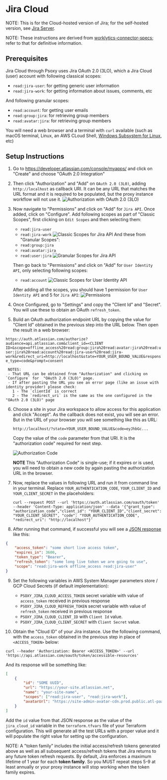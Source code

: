 # Jira Cloud


NOTE: This is for the Cloud-hosted version of Jira; for the self-hosted version, see
[Jira Server](jira-server.md).

NOTE: These instructions are derived from
[worklytics-connector-specs](../../../infra/modules/worklytics-connector-specs/main.tf); refer to
that for definitive information.

## Prerequisites

Jira Cloud through Psoxy uses Jira OAuth 2.0 (3LO), which a Jira Cloud (user) account with following
classical scopes:

- `read:jira-user`: for getting generic user information
- `read:jira-work`: for getting information about issues, comments, etc

And following granular scopes:

- `read:account`: for getting user emails
- `read:group:jira`: for retrieving group members
- `read:avatar:jira`: for retrieving group members

You will need a web browser and a terminal with `curl` available (such as macOS terminal, Linux, an
AWS CLoud Shell,
[Windows Subsystem for Linux](https://learn.microsoft.com/en-us/windows/wsl/install), etc)

## Setup Instructions

1. Go to https://developer.atlassian.com/console/myapps/ and click on "Create" and choose "OAuth 2.0
   Integration"

2. Then click "Authorization" and "Add" on `OAuth 2.0 (3L0)`, adding `http://localhost` as callback
   URI. It can be any URL that matches the URL format and it is required to be populated, but the
   proxy instance workflow will not use it.
   ![Authorization with OAuth 2.0 (3LO)](./img/jira-cloud-authorization.png)

3. Now navigate to "Permissions" and click on "Add" for `Jira API`. Once added, click on
   "Configure". Add following scopes as part of "Classic Scopes", first clicking on `Edit Scopes`
   and then selecting them:

   - `read:jira-user`
   - `read:jira-work`
     ![Classic Scopes for Jira API](./img/jira-cloud-jira-api-scope-permissions.png) And these from
     "Granular Scopes":
   - `read:group:jira`
   - `read:avatar:jira`
   - `read:user:jira`
     ![Granular Scopes for Jira API](./img/jira-cloud-jira-api-scope-granular-permissions.png)

   Then go back to "Permissions" and click on "Add" for `User Identity API`, only selecting
   following scopes:

   - `read:account`
     ![Classic Scopes for User Identity API](./img/jira-cloud-user-api-scope-permissions.png)

   After adding all the scopes, you should have 1 permission for `User Identity API` and 5 for
   `Jira API`: ![Permissions](./img/jira-cloud-final-permissions.png)

4. Once Configured, go to "Settings" and copy the "Client Id" and "Secret". You will use these to
   obtain an OAuth `refresh_token`.

5. Build an OAuth authorization endpoint URL by copying the value for "Client Id" obtained in the
   previous step into the URL below. Then open the result in a web browser:

`https://auth.atlassian.com/authorize?audience=api.atlassian.com&client_id=<CLIENT ID>&scope=offline_access%20read:group:jira%20read:avatar:jira%20read:user:jira%20read:account%20read:jira-user%20read:jira-work&redirect_uri=http://localhost&state=YOUR_USER_BOUND_VALUE&response_type=code&prompt=consent`

     NOTES:
     - That URL can be obtained from "Authorization" and clicking on `Configure` for  "OAuth 2.0 (3LO)" page.
     - If after pasting the URL you see an error page (like an issue with identity provider) please check:
       1 - The `clientId` is correct
       2 - The `redirect_uri` is the same as the one configured in the "OAuth 2.0 (3LO)" page

6. Choose a site in your Jira workspace to allow access for this application and click "Accept". As
   the callback does not exist, you will see an error. But in the URL of your browser you will see
   something like this as URL:

   `http://localhost/?state=YOUR_USER_BOUND_VALUE&code=eyJhbGc...`

   Copy the value of the `code` parameter from that URI. It is the "authorization code" required for
   next step.

   ![Authorization Code](./img/jira-cloud-authorization-code.png)

   **NOTE** This "Authorization Code" is single-use; if it expires or is used, you will need to
   obtain a new code by again pasting the authorization URL in the browser.

7. Now, replace the values in following URL and run it from command line in your terminal. Replace
   `YOUR_AUTHENTICATION_CODE`, `YOUR_CLIENT_ID` and `YOUR_CLIENT_SECRET` in the placeholders:

   `curl --request POST --url 'https://auth.atlassian.com/oauth/token' --header 'Content-Type: application/json' --data '{"grant_type": "authorization_code","client_id": "YOUR_CLIENT_ID","client_secret": "YOUR_CLIENT_SECRET", "code": "YOUR_AUTHENTICATION_CODE", "redirect_uri": "http://localhost"}'`

8. After running that command, if successful you will see a
   [JSON response](https://developer.atlassian.com/cloud/jira/platform/oauth-2-3lo-apps/#2--exchange-authorization-code-for-access-token)
   like this:

```json
{
	"access_token": "some short live access token",
	"expires_in": 3600,
	"token_type": "Bearer",
	"refresh_token": "some long live token we are going to use",
	"scope": "read:jira-work offline_access read:jira-user"
}
```

9. Set the following variables in AWS System Manager parameters store / GCP Cloud Secrets (if
   default implementation):

   - `PSOXY_JIRA_CLOUD_ACCESS_TOKEN` secret variable with value of `access_token` received in
     previous response
   - `PSOXY_JIRA_CLOUD_REFRESH_TOKEN` secret variable with value of `refresh_token` received in
     previous response
   - `PSOXY_JIRA_CLOUD_CLIENT_ID` with `Client Id` value.
   - `PSOXY_JIRA_CLOUD_CLIENT_SECRET` with `Client Secret` value.

10. Obtain the "Cloud ID" of your Jira instance. Use the following command, with the `access_token`
    obtained in the previous step in place of `<ACCESS_TOKEN>` below:

`curl --header 'Authorization: Bearer <ACCESS_TOKEN>' --url 'https://api.atlassian.com/oauth/token/accessible-resources'`

And its response will be something like:

```json
[
	{
		"id": "SOME UUID",
		"url": "https://your-site.atlassian.net",
		"name": "your-site-name",
		"scopes": ["read:jira-user", "read:jira-work"],
		"avatarUrl": "https://site-admin-avatar-cdn.prod.public.atl-paas.net/avatars/240/rocket.png"
	}
]
```

Add the `id` value from that JSON response as the value of the `jira_cloud_id` variable in the
`terraform.tfvars` file of your Terraform configuration. This will generate all the test URLs with a
proper value and it will populate the right value for setting up the configuration.

NOTE: A "token family" includes the initial access/refresh tokens generated above as well as all
subsequent access/refresh tokens that Jira returns to any future token refresh requests. By default,
Jira enforces a maximum lifetime of 1 year for each **token family**. So you MUST repeat steps 5-9
at least annually or your proxy instance will stop working when the token family expires.